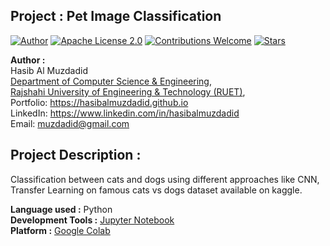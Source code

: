 ## Project : Pet Image Classification
[![Author](https://img.shields.io/badge/Author-Hasib%20Al%20Muzdadid-blue)](https://github.com/HasibAlMuzdadid)
[![Apache License 2.0](https://img.shields.io/badge/License-Apache%20License%202.0-important)](https://github.com/HasibAlMuzdadid/Cat-vs-Dog-Classification/blob/main/LICENSE)
[![Contributions Welcome](https://img.shields.io/badge/Contributions-Welcome-brightgreen.svg?style=flat)](https://github.com/HasibAlMuzdadid/Cat-vs-Dog-Classification)
[![Stars](https://img.shields.io/github/stars/HasibAlMuzdadid/Cat-vs-Dog-Classification.svg?style=social)](https://github.com/HasibAlMuzdadid/Cat-vs-Dog-Classification/stargazers)


**Author :** </br>
Hasib Al Muzdadid</br>
[Department of Computer Science & Engineering](https://www.cse.ruet.ac.bd/), </br>
[Rajshahi University of Engineering & Technology (RUET)](https://www.ruet.ac.bd/), </br>
Portfolio: https://hasibalmuzdadid.github.io </br>
LinkedIn: https://www.linkedin.com/in/hasibalmuzdadid  </br>
Email: muzdadid@gmail.com

## Project Description :
Classification between cats and dogs using different approaches like CNN, Transfer Learning on famous cats vs dogs dataset available on kaggle.


**Language used :** Python </br>
**Development Tools :** [Jupyter Notebook](https://jupyter.org/) </br>
**Platform :** [Google Colab](https://colab.research.google.com/)
